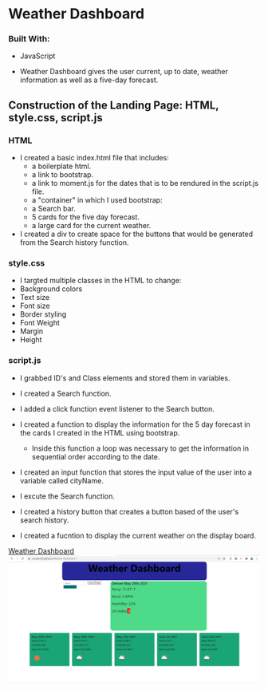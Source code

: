 # Weather Dashboard

### Built With:
* JavaScript

* Weather Dashboard gives the user  current, up to date, weather information as well as a five-day forecast.

## Construction of the Landing Page: HTML, style.css, script.js
        
### HTML
* I created a basic index.html file that includes:
    * a boilerplate html.
    * a link to bootstrap. 
    * a link to moment.js for the dates that is to be rendured in the script.js file. 
    * a "container"  in which I used bootstrap:
    *   a Search bar. 
    *   5 cards for the five day forecast.
    *   a large card for the current weather.
* I created a div to create space for the buttons that would be generated from the Search history function.

### style.css
* I targted multiple classes in the HTML to change:
 *  Background colors
 *  Text size
 *  Font size
 *  Border styling
 *  Font Weight
 *  Margin
 *  Height

 ### script.js
 * I grabbed ID's and Class elements and stored them in variables.
 * I created a Search function. 
 * I added a click function event listener to the Search button.
 * I created a function to display the information for the 5 day forecast in the cards I created in the HTML using bootstrap.
     *  Inside this function a loop was necessary to get the information in sequential order according to the date. 

 * I created an input function that stores the input value of the user into a variable called cityName.
 * I excute the Search function.    
 * I created a history button that creates a button based of the user's search history. 
 * I created a fucntion to display the current weather on the display board. 

[Weather Dashboard](https://cocoder555.github.io/Weather-Dashboard-/)
![Screenshot](./assets/WDB.png)